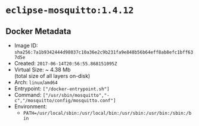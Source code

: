 # `eclipse-mosquitto:1.4.12`

## Docker Metadata

- Image ID: `sha256:7a1b9342444d98037c10a36e2c9b231fa9e848b56b64eff8ab8efc1bff637d5e`
- Created: `2017-06-14T20:56:55.868151095Z`
- Virtual Size: ~ 4.38 Mb  
  (total size of all layers on-disk)
- Arch: `linux`/`amd64`
- Entrypoint: `["/docker-entrypoint.sh"]`
- Command: `["/usr/sbin/mosquitto","-c","/mosquitto/config/mosquitto.conf"]`
- Environment:
  - `PATH=/usr/local/sbin:/usr/local/bin:/usr/sbin:/usr/bin:/sbin:/bin`
